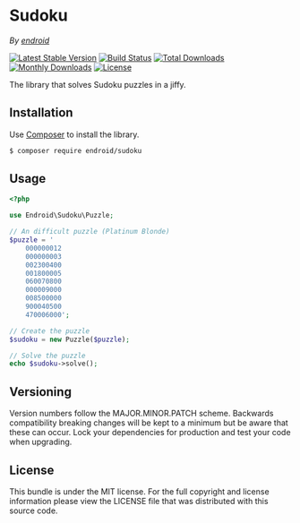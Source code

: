 Sudoku
======

*By [endroid](https://endroid.nl/)*

[![Latest Stable Version](http://img.shields.io/packagist/v/endroid/sudoku.svg)](https://packagist.org/packages/endroid/sudoku)
[![Build Status](https://secure.travis-ci.org/endroid/Sudoku.png)](http://travis-ci.org/endroid/Sudoku)
[![Total Downloads](http://img.shields.io/packagist/dt/endroid/sudoku.svg)](https://packagist.org/packages/endroid/sudoku)
[![Monthly Downloads](http://img.shields.io/packagist/dm/endroid/sudoku.svg)](https://packagist.org/packages/endroid/sudoku)
[![License](http://img.shields.io/packagist/l/endroid/sudoku.svg)](https://packagist.org/packages/endroid/sudoku)

The library that solves Sudoku puzzles in a jiffy.

## Installation

Use [Composer](https://getcomposer.org/) to install the library.

``` bash
$ composer require endroid/sudoku
```

## Usage

``` php
<?php

use Endroid\Sudoku\Puzzle;

// An difficult puzzle (Platinum Blonde)
$puzzle = '
    000000012
    000000003
    002300400
    001800005
    060070800
    000009000
    008500000
    900040500
    470006000';

// Create the puzzle
$sudoku = new Puzzle($puzzle);

// Solve the puzzle
echo $sudoku->solve();
```

## Versioning

Version numbers follow the MAJOR.MINOR.PATCH scheme. Backwards compatibility
breaking changes will be kept to a minimum but be aware that these can occur.
Lock your dependencies for production and test your code when upgrading.

## License

This bundle is under the MIT license. For the full copyright and license
information please view the LICENSE file that was distributed with this source code.